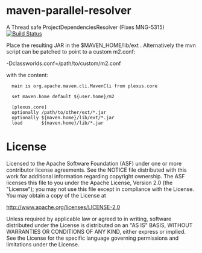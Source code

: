 maven-parallel-resolver
=======================

A Thread safe ProjectDependenciesResolver (Fixes MNG-5315)
[![Build Status](https://travis-ci.org/agentgt/maven-parallel-resolver.svg?branch=master)](https://travis-ci.org/agentgt/maven-parallel-resolver)

Place the resulting JAR in the $MAVEN_HOME/lib/ext . Alternatively the mvn
script can be patched to point to a custom m2.conf:

  -Dclassworlds.conf=/path/to/custom/m2.conf

with the content:

```
  main is org.apache.maven.cli.MavenCli from plexus.core

  set maven.home default ${user.home}/m2

  [plexus.core]
  optionally /path/to/other/ext/*.jar
  optionally ${maven.home}/lib/ext/*.jar
  load       ${maven.home}/lib/*.jar

```

License
=======================

  Licensed to the Apache Software Foundation (ASF) under one
  or more contributor license agreements. See the NOTICE file
  distributed with this work for additional information
  regarding copyright ownership. The ASF licenses this file
  to you under the Apache License, Version 2.0 (the
  "License"); you may not use this file except in compliance
  with the License. You may obtain a copy of the License at

  http://www.apache.org/licenses/LICENSE-2.0

  Unless required by applicable law or agreed to in writing,
  software distributed under the License is distributed on an
  "AS IS" BASIS, WITHOUT WARRANTIES OR CONDITIONS OF ANY
  KIND, either express or implied. See the License for the
  specific language governing permissions and limitations
  under the License.

